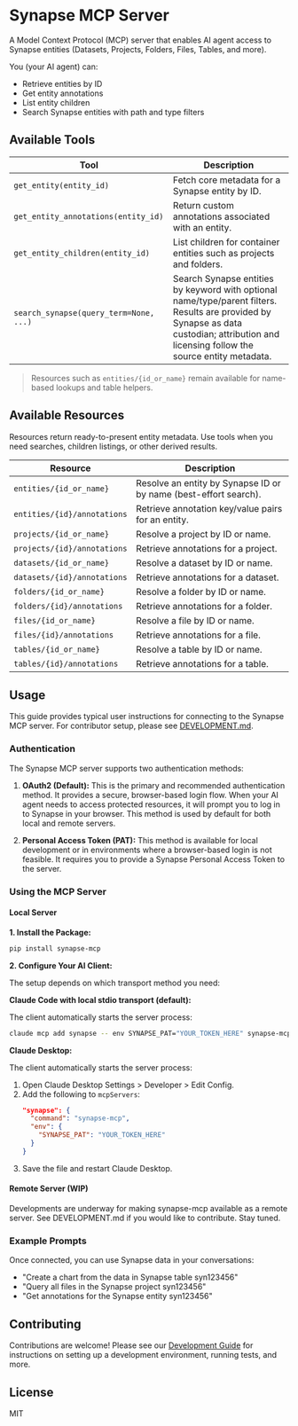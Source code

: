 # Synapse MCP Server

A Model Context Protocol (MCP) server that enables AI agent access to Synapse entities (Datasets, Projects, Folders, Files, Tables, and more).

You (your AI agent) can:
- Retrieve entities by ID
- Get entity annotations
- List entity children
- Search Synapse entities with path and type filters

## Available Tools

| Tool | Description |
| --- | --- |
| `get_entity(entity_id)` | Fetch core metadata for a Synapse entity by ID. |
| `get_entity_annotations(entity_id)` | Return custom annotations associated with an entity. |
| `get_entity_children(entity_id)` | List children for container entities such as projects and folders. |
| `search_synapse(query_term=None, ...)` | Search Synapse entities by keyword with optional name/type/parent filters. Results are provided by Synapse as data custodian; attribution and licensing follow the source entity metadata. |

> Resources such as `entities/{id_or_name}` remain available for name-based lookups and table helpers.

## Available Resources

Resources return ready-to-present entity metadata. Use tools when you need searches,
children listings, or other derived results.

| Resource | Description |
| --- | --- |
| `entities/{id_or_name}` | Resolve an entity by Synapse ID or by name (best-effort search). |
| `entities/{id}/annotations` | Retrieve annotation key/value pairs for an entity. |
| `projects/{id_or_name}` | Resolve a project by ID or name. |
| `projects/{id}/annotations` | Retrieve annotations for a project. |
| `datasets/{id_or_name}` | Resolve a dataset by ID or name. |
| `datasets/{id}/annotations` | Retrieve annotations for a dataset. |
| `folders/{id_or_name}` | Resolve a folder by ID or name. |
| `folders/{id}/annotations` | Retrieve annotations for a folder. |
| `files/{id_or_name}` | Resolve a file by ID or name. |
| `files/{id}/annotations` | Retrieve annotations for a file. |
| `tables/{id_or_name}` | Resolve a table by ID or name. |
| `tables/{id}/annotations` | Retrieve annotations for a table. |

## Usage

This guide provides typical user instructions for connecting to the Synapse MCP server. For contributor setup, please see [DEVELOPMENT.md](./DEVELOPMENT.md).

### Authentication

The Synapse MCP server supports two authentication methods:

1.  **OAuth2 (Default):** This is the primary and recommended authentication method. It provides a secure, browser-based login flow. When your AI agent needs to access protected resources, it will prompt you to log in to Synapse in your browser. This method is used by default for both local and remote servers.

2.  **Personal Access Token (PAT):** This method is available for local development or in environments where a browser-based login is not feasible. It requires you to provide a Synapse Personal Access Token to the server.

### Using the MCP Server

#### Local Server

**1. Install the Package:**
```bash
pip install synapse-mcp
```

**2. Configure Your AI Client:**

The setup depends on which transport method you need:

**Claude Code with local stdio transport (default):**

The client automatically starts the server process:
```bash
claude mcp add synapse -- env SYNAPSE_PAT="YOUR_TOKEN_HERE" synapse-mcp
```

**Claude Desktop:**

The client automatically starts the server process:
1.  Open Claude Desktop Settings > Developer > Edit Config.
2.  Add the following to `mcpServers`:
    ```json
    "synapse": {
      "command": "synapse-mcp",
      "env": {
        "SYNAPSE_PAT": "YOUR_TOKEN_HERE"
      }
    }
    ```
3.  Save the file and restart Claude Desktop.

#### Remote Server (WIP)

Developments are underway for making synapse-mcp available as a remote server. See DEVELOPMENT.md if you would like to contribute. Stay tuned.


### Example Prompts

Once connected, you can use Synapse data in your conversations:
- "Create a chart from the data in Synapse table syn123456"
- "Query all files in the Synapse project syn123456"
- "Get annotations for the Synapse entity syn123456"

## Contributing

Contributions are welcome! Please see our [Development Guide](./DEVELOPMENT.md) for instructions on setting up a development environment, running tests, and more.

## License

MIT
